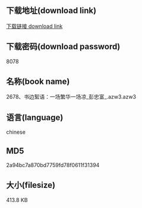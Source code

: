 ## 下载地址(download link)
[下载链接 download link](https://voluble-croquembouche-d321dc.netlify.app/?s=2678%E3%80%81%E4%B9%A6%E8%BE%B9%E7%B5%AE%E8%AF%AD%EF%BC%9A%E4%B8%80%E5%9C%BA%E7%B9%81%E5%8D%8E%E4%B8%80%E5%9C%BA%E5%87%89_%E5%BD%AD%E5%BF%A0%E5%AF%8C_.azw3)

## 下载密码(download password)
8078

## 名称(book name)
2678、书边絮语：一场繁华一场凉_彭忠富_.azw3.azw3

## 语言(language)
chinese

## MD5
2a94bc7a870bd7759fd78f0611f31394

## 大小(filesize)
413.8 KB
